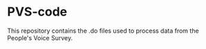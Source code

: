 # PVS-code
This repository contains the .do files used to process data from the People's Voice Survey. 
